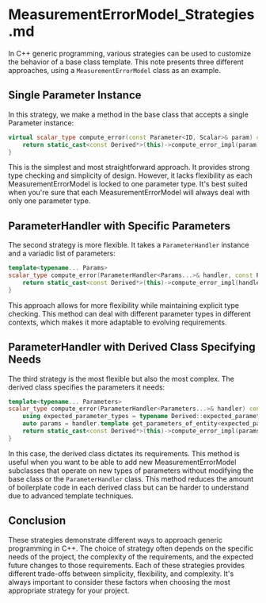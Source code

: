 # MeasurementErrorModel_Strategies.md

In C++ generic programming, various strategies can be used to customize the behavior of a base class template. This note presents three different approaches, using a `MeasurementErrorModel` class as an example.

## Single Parameter Instance

In this strategy, we make a method in the base class that accepts a single Parameter instance:

```cpp
virtual scalar_type compute_error(const Parameter<ID, Scalar>& param) const {
    return static_cast<const Derived*>(this)->compute_error_impl(param);
}
```

This is the simplest and most straightforward approach. It provides strong type checking and simplicity of design. However, it lacks flexibility as each MeasurementErrorModel is locked to one parameter type. It's best suited when you're sure that each MeasurementErrorModel will always deal with only one parameter type.

## ParameterHandler with Specific Parameters

The second strategy is more flexible. It takes a `ParameterHandler` instance and a variadic list of parameters:

```cpp
template<typename... Params>
scalar_type compute_error(ParameterHandler<Params...>& handler, const Params&... parameters) const {
    return static_cast<const Derived*>(this)->compute_error_impl(handler.template get<parameters>()...);
}
```

This approach allows for more flexibility while maintaining explicit type checking. This method can deal with different parameter types in different contexts, which makes it more adaptable to evolving requirements.

## ParameterHandler with Derived Class Specifying Needs

The third strategy is the most flexible but also the most complex. The derived class specifies the parameters it needs:

```cpp
template<typename... Parameters>
scalar_type compute_error(ParameterHandler<Parameters...>& handler) const {
    using expected_parameter_types = typename Derived::expected_parameter_types;
    auto params = handler.template get_parameters_of_entity<expected_parameter_types>(handler.parameters);
    return static_cast<const Derived*>(this)->compute_error_impl(params);
}
```

In this case, the derived class dictates its requirements. This method is useful when you want to be able to add new MeasurementErrorModel subclasses that operate on new types of parameters without modifying the base class or the `ParameterHandler` class. This method reduces the amount of boilerplate code in each derived class but can be harder to understand due to advanced template techniques.

## Conclusion

These strategies demonstrate different ways to approach generic programming in C++. The choice of strategy often depends on the specific needs of the project, the complexity of the requirements, and the expected future changes to those requirements. Each of these strategies provides different trade-offs between simplicity, flexibility, and complexity. It's always important to consider these factors when choosing the most appropriate strategy for your project.
